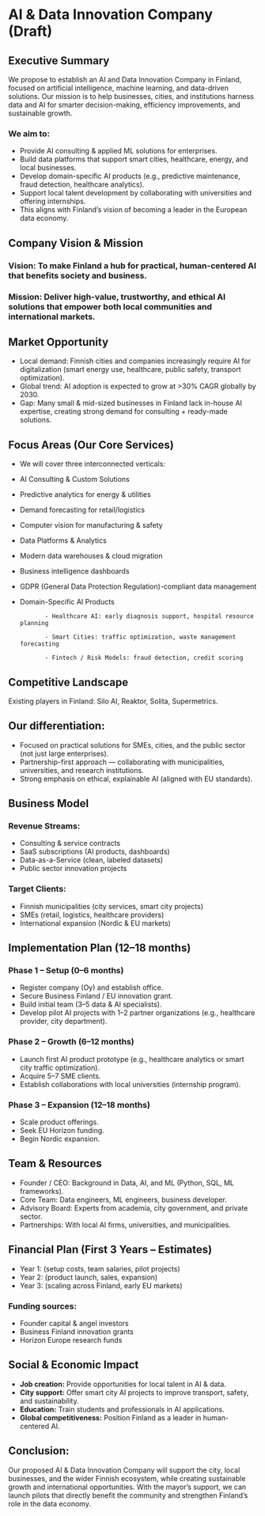 # AI & Data Innovation Company (Draft)
## Executive Summary
We propose to establish an AI and Data Innovation Company in Finland, focused on artificial intelligence, machine learning, and data-driven solutions.
Our mission is to help businesses, cities, and institutions harness data and AI for smarter decision-making, efficiency improvements, and sustainable growth.

### We aim to:
- Provide AI consulting & applied ML solutions for enterprises.
- Build data platforms that support smart cities, healthcare, energy, and local businesses.
- Develop domain-specific AI products (e.g., predictive maintenance, fraud detection, healthcare analytics).
- Support local talent development by collaborating with universities and offering internships.
- This aligns with Finland’s vision of becoming a leader in the European data economy.

## Company Vision & Mission
### Vision: To make Finland a hub for practical, human-centered AI that benefits society and business.
### Mission: Deliver high-value, trustworthy, and ethical AI solutions that empower both local communities and international markets.

## Market Opportunity
- Local demand: Finnish cities and companies increasingly require AI for digitalization (smart energy use, healthcare, public safety, transport optimization).
- Global trend: AI adoption is expected to grow at >30% CAGR globally by 2030.
- Gap: Many small & mid-sized businesses in Finland lack in-house AI expertise, creating strong demand for consulting + ready-made solutions.

## Focus Areas (Our Core Services)
- We will cover three interconnected verticals:
- AI Consulting & Custom Solutions
- Predictive analytics for energy & utilities
- Demand forecasting for retail/logistics
- Computer vision for manufacturing & safety
- Data Platforms & Analytics
- Modern data warehouses & cloud migration
- Business intelligence dashboards
- GDPR (General Data Protection Regulation)-compliant data management
- Domain-Specific AI Products
  
             - Healthcare AI: early diagnosis support, hospital resource planning
  
             - Smart Cities: traffic optimization, waste management forecasting
  
             - Fintech / Risk Models: fraud detection, credit scoring

## Competitive Landscape
Existing players in Finland: Silo AI, Reaktor, Solita, Supermetrics.

## Our differentiation:
- Focused on practical solutions for SMEs, cities, and the public sector (not just large enterprises).
- Partnership-first approach — collaborating with municipalities, universities, and research institutions.
- Strong emphasis on ethical, explainable AI (aligned with EU standards).

## Business Model
### Revenue Streams:
- Consulting & service contracts
- SaaS subscriptions (AI products, dashboards)
- Data-as-a-Service (clean, labeled datasets)
- Public sector innovation projects

### Target Clients:
- Finnish municipalities (city services, smart city projects)
- SMEs (retail, logistics, healthcare providers)
- International expansion (Nordic & EU markets)

## Implementation Plan (12–18 months)
### Phase 1 – Setup (0–6 months)
- Register company (Oy) and establish office.
- Secure Business Finland / EU innovation grant.
- Build initial team (3–5 data & AI specialists).
- Develop pilot AI projects with 1–2 partner organizations (e.g., healthcare provider, city department).

### Phase 2 – Growth (6–12 months)
- Launch first AI product prototype (e.g., healthcare analytics or smart city traffic optimization).
- Acquire 5–7 SME clients.
- Establish collaborations with local universities (internship program).

### Phase 3 – Expansion (12–18 months)
- Scale product offerings.
- Seek EU Horizon funding.
- Begin Nordic expansion.

## Team & Resources
- Founder / CEO: Background in Data, AI, and ML (Python, SQL, ML frameworks).
- Core Team: Data engineers, ML engineers, business developer.
- Advisory Board: Experts from academia, city government, and private sector.
- Partnerships: With local AI firms, universities, and municipalities.

## Financial Plan (First 3 Years – Estimates)
- Year 1: (setup costs, team salaries, pilot projects)
- Year 2: (product launch, sales, expansion)
- Year 3: (scaling across Finland, early EU markets)
### Funding sources:
- Founder capital & angel investors
- Business Finland innovation grants
- Horizon Europe research funds

## Social & Economic Impact
- **Job creation:** Provide opportunities for local talent in AI & data.
- **City support:** Offer smart city AI projects to improve transport, safety, and sustainability.
- **Education:** Train students and professionals in AI applications.
- **Global competitiveness:** Position Finland as a leader in human-centered AI.

## Conclusion:
Our proposed AI & Data Innovation Company will support the city, local businesses, and the wider Finnish ecosystem, while creating sustainable growth and international opportunities. With the mayor’s support, we can launch pilots that directly benefit the community and strengthen Finland’s role in the data economy.

